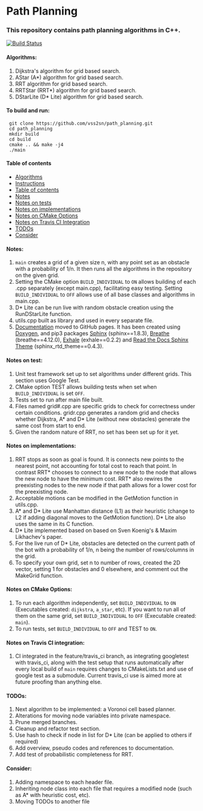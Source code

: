 # Path Planning #

### This repository contains path planning algorithms in C++. ###

[![Build Status](https://travis-ci.com/vss2sn/path_planning.svg?branch=feature%2Ftravis_ci)](https://travis-ci.com/vss2sn/path_planning)

<a name="algorithms"></a>
#### Algorithms: ####
1. Dijkstra's algorithm for grid based search.
2. AStar (A*) algorithm for grid based search.
3. RRT algorithm for grid based search.
4. RRTStar (RRT*) algorithm for grid based search.
5. DStarLite (D* Lite) algorithm for grid based search.

<a name="instructions"></a>
#### To build and run: ####
     git clone https://github.com/vss2sn/path_planning.git  
     cd path_planning  
     mkdir build  
     cd build  
     cmake .. && make -j4  
     ./main  

<a name="toc"></a>
#### Table of contents ####
- [Algorithms](#algorithms)
- [Instructions](#instructions)
- [Table of contents](#toc)
- [Notes](#notes)
- [Notes on tests](#notes_on_tests)
- [Notes on implementations](#notes_on_implementations)
- [Notes on CMake Options](#notes_on_cmake_options)
- [Notes on Travis CI Integration](#notes_on_travis_ci_integration)
- [TODOs](#todos)
- [Consider](#consider)

<a name="notes"></a>
#### Notes: ####
1. `main` creates a grid of a given size n, with any point set as an obstacle with a probability of 1/n. It then runs all the algorithms in the repository on the given grid.
2. Setting the CMake option `BUILD_INDIVIDUAL` to `ON` allows building of each .cpp separately (except main.cpp), facilitating easy testing. Setting `BUILD_INDIVIDUAL` to `OFF` allows use of all base classes and algorithms in main.cpp.
3. D* Lite can be run live with random obstacle creation using the RunDStarLite function.
4. utils.cpp built as library and used in every separate file.
5. [Documentation](https://vss2sn.github.io/path_planning/) moved to GitHub pages. It has been created using [Doxygen](http://www.doxygen.nl/), and pip3 packages [Sphinx](http://www.sphinx-doc.org/en/master/) (sphinx==1.8.3), [Breathe](https://github.com/michaeljones/breathe) (breathe==4.12.0), [Exhale](https://github.com/svenevs/exhale) (exhale==0.2.2) and [Read the Docs Sphinx Theme](https://github.com/rtfd/sphinx_rtd_theme) (sphinx_rtd_theme==0.4.3).

<a name="notes_on_tests"></a>
#### Notes on test: ####
1. Unit test framework set up to set algorithms under different grids. This section uses Google Test.
2. CMake option TEST allows building tests when set when `BUILD_INDIVIDUAL` is set `OFF`.
3. Tests set to run after main file built.
4. Files named grid#.cpp are specific grids to check for correctness under certain conditions. gridr.cpp generates a random grid and checks whether Dijkstra, A\* and D\* Lite (without new obstacles) generate the same cost from start to end.
5. Given the random nature of RRT, no set has been set up for it yet.

<a name="notes_on_implementations"></a>
#### Notes on implementations: ####
1. RRT stops as soon as goal is found. It is connects new points to the nearest point, not accounting for total cost to reach that point. In contrast RRT\* chooses to connect to a new node to the node that allows the new node to have the minimum cost. RRT\* also rewires the preexisting nodes to the new node if that path allows for a lower cost for the preexisting node.
2. Acceptable motions can be modified in the GetMotion function in utils.cpp.
3. A\* and D\* Lite use Manhattan distance (L1) as their heuristic (change to L2 if adding diagonal moves to the GetMotion function). D* Lite also uses the same in its C function.
4. D* Lite implemented based on based on Sven Koenig's & Maxim Likhachev's paper.
5. For the live run of D* Lite, obstacles are detected on the current path of the bot with a probability  of 1/n, n being the number of rows/columns in the grid.
6. To specify your own grid, set n to number of rows, created the 2D vector, setting 1 for obstacles and 0 elsewhere, and comment out the MakeGrid function.

<a name="notes_on_cmake_options"></a>
#### Notes on CMake Options: ####
1. To run each algorithm independently, set `BUILD_INDIVIDUAL` to `ON` (Executables created: `dijkstra`, `a_star`, etc). If you want to run all of them on the same grid, set `BUILD_INDIVIDUAL` to `OFF` (Executable created: `main`).
2. To run tests, set `BUILD_INDIVIDUAL` to `OFF` and TEST to `ON`.

<a name="notes_on_travis_ci_integration"></a>
#### Notes on Travis CI integration: ####
1. CI integrated in the feature/travis_ci branch, as integrating googletest with travis_ci, along with the test setup that runs automatically after every local build of `main` requires changes to CMakeLists.txt and use of google test as a submodule. Current travis_ci use is aimed more at future proofing than anything else.

<a name="todos"></a>
#### TODOs: ####
1. Next algorithm to be implemented: a Voronoi cell based planner.
2. Alterations for moving node variables into private namespace.
3. Prune merged branches.
4. Cleanup and refactor test section.
5. Use hash to check if node in list for D* Lite (can be applied to others if required)
6. Add overview, pseudo codes and references to documentation.
7. Add test of probabilistic completeness for RRT.

<a name="consider"></a>
#### Consider: ####
1. Adding namespace to each header file.
2. Inheriting node class into each file that requires a modified node (such as A* with heuristic cost, etc).
3. Moving TODOs to another file
